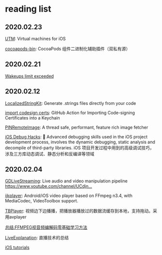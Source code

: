 # reading list

## 2020.02.23

[UTM](https://github.com/utmapp/UTM): Virtual machines for iOS

[cocoapods-bin](https://github.com/tripleCC/cocoapods-bin): CocoaPods 组件二进制化辅助插件（双私有源）


## 2020.02.21

[ Wakeups limit exceeded ](https://forums.developer.apple.com/thread/124180)

## 2020.02.12

[LocalizedStringKit](https://github.com/microsoft/LocalizedStringKit): Generate .strings files directly from your code

[import codesign certs](https://github.com/Apple-Actions/import-codesign-certs): GitHub Action for Importing Code-signing Certificates into a Keychain

[PINRemoteImage](https://github.com/pinterest/PINRemoteImage): A thread safe, performant, feature rich image fetcher

[iOS Debug Hacks](https://github.com/aozhimin/iOS-Debug-Hacks/blob/master/README_CN.md): 🎯 Advanced debugging skills used in the iOS project development process, involves the dynamic debugging, static analysis and decompile of third-party libraries. iOS 项目开发过程中用到的高级调试技巧，涉及三方库动态调试、静态分析和反编译等领域


## 2020.02.04

[GDLiveStreaming](https://github.com/goodow/GDLiveStreaming): Live audio and video manipulation pipeline https://www.youtube.com/channel/UCdjn…

[ijkplayer](https://github.com/Bilibili/ijkplayer): Android/iOS video player based on FFmpeg n3.4, with MediaCodec, VideoToolbox support.

[TBPlayer](https://github.com/suifengqjn/TBPlayer): 视频边下边播播，把播放器播放过的数据流缓存到本地，支持拖动。采用avplayer

[总结:FFMPEG视音频编解码零基础学习方法](https://blog.csdn.net/leixiaohua1020/article/details/15811977)

[LiveExplanation](https://github.com/guoxiaopang/LiveExplanation): 直播技术的总结

[iOS tutorials](https://gstreamer.freedesktop.org/documentation/tutorials/ios/index.html?gi-language=c)
